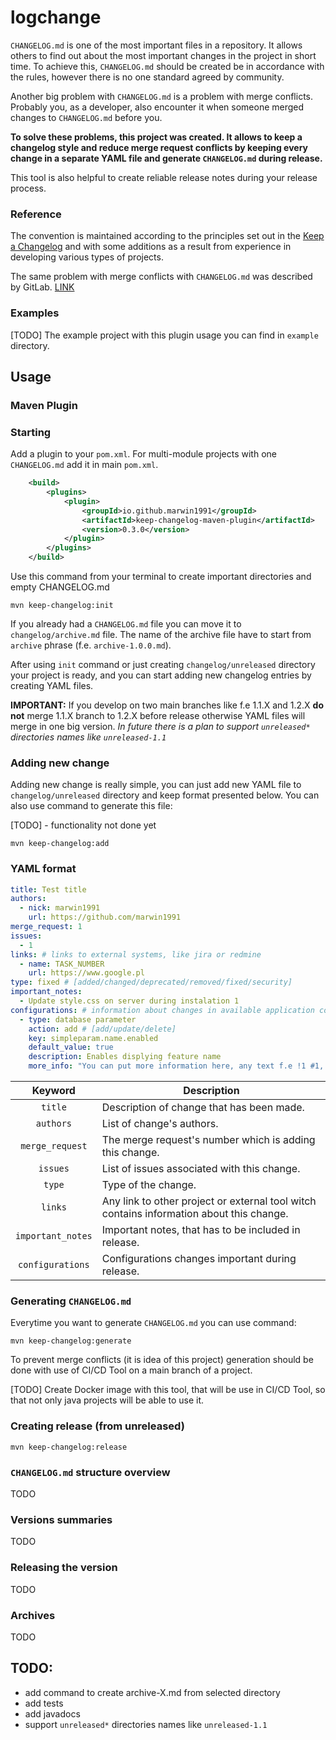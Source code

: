 # logchange
`CHANGELOG.md` is one of the most important files in a repository. It allows others to find out about 
the most important changes in the project in short time.
To achieve this, `CHANGELOG.md` should be created be in accordance with the rules, however there is no one
standard agreed by community.

Another big problem with `CHANGELOG.md` is a problem with merge conflicts. Probably you, as a developer, also
encounter it when someone merged changes to `CHANGELOG.md` before you.

**To solve these problems, this project was created. It allows to keep a changelog style and reduce merge request conflicts by keeping every change
in a separate YAML file and generate `CHANGELOG.md` during release.**

This tool is also helpful to create reliable release notes during your release process. 

### Reference

The convention is maintained according to the principles set out in the [Keep a Changelog](https://keepachangelog.com/en/1.0.0/) and with some additions as a result from experience in developing various types of projects.

The same problem with merge conflicts with `CHANGELOG.md` was described by GitLab. [LINK](https://about.gitlab.com/blog/2018/07/03/solving-gitlabs-changelog-conflict-crisis/)

### Examples
[TODO]
The example project with this plugin usage you can find in `example` directory.

## Usage
### Maven Plugin
### Starting
Add a plugin to your `pom.xml`. For multi-module projects with one `CHANGELOG.md` add it in main `pom.xml`.

```xml
    <build>
        <plugins>
            <plugin>
                <groupId>io.github.marwin1991</groupId>
                <artifactId>keep-changelog-maven-plugin</artifactId>
                <version>0.3.0</version>
            </plugin>
        </plugins>
    </build>
```

Use this command from your terminal to create important directories and empty CHANGELOG.md
```shell
mvn keep-changelog:init
```

If you already had a `CHANGELOG.md` file you can move it to `changelog/archive.md` file. The name of the archive file have to start from `archive` phrase (f.e. `archive-1.0.0.md`).

After using `init` command or just creating `changelog/unreleased` directory your project is ready, and you can start
adding new changelog entries by creating YAML files.

**IMPORTANT:** If you develop on two main branches like f.e 1.1.X and 1.2.X **do not** merge 1.1.X branch to 1.2.X
before release otherwise YAML files will merge in one big version.
_In future there is a plan to support `unreleased*` directories names like `unreleased-1.1`_

### Adding new change

Adding new change is really simple, you can just add new YAML file to `changelog/unreleased` directory and keep format
presented below. You can also use command to generate this file:

[TODO] - functionality not done yet

```shell
mvn keep-changelog:add
```

### YAML format

```yml
title: Test title
authors:
  - nick: marwin1991
    url: https://github.com/marwin1991
merge_request: 1
issues:
  - 1
links: # links to external systems, like jira or redmine
  - name: TASK_NUMBER
    url: https://www.google.pl
type: fixed # [added/changed/deprecated/removed/fixed/security]
important_notes:
  - Update style.css on server during instalation 1
configurations: # information about changes in available application configuration
  - type: database parameter
    action: add # [add/update/delete]
    key: simpleparam.name.enabled
    default_value: true
    description: Enables displying feature name
    more_info: "You can put more information here, any text f.e !1 #1, even [link test](https://google.com)" #if you want to use # sign, yaml value must be a string inside ""
```

| Keyword  | Description |
| :------------: | ------------- |
| `title`  | Description of change that has been made.  |
| `authors`  | List of change's authors.  |
| `merge_request`  | The merge request's number which is adding this change.  |
| `issues` | List of issues associated with this change. |
| `type` | Type of the change. |
| `links` | Any link to other project or external tool witch contains information about this change. |
| `important_notes` | Important notes, that has to be included in release. |
| `configurations` | Configurations changes important during release. |

### Generating `CHANGELOG.md`

Everytime you want to generate `CHANGELOG.md` you can use command:

```shell
mvn keep-changelog:generate
```

To prevent merge conflicts (it is idea of this project) generation should be done with use of CI/CD Tool on a main
branch of a project.

[TODO]
Create Docker image with this tool, that will be use in CI/CD Tool, so that not only java projects will be able to use
it.

### Creating release (from unreleased)

```shell
mvn keep-changelog:release
```

### `CHANGELOG.md` structure overview

TODO

### Versions summaries

TODO

### Releasing the version

TODO

### Archives

TODO

## TODO:

- add command to create archive-X.md from selected directory
- add tests
- add javadocs
- support  `unreleased*` directories names like `unreleased-1.1`
